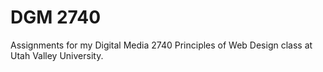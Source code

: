 # DGM 2740
Assignments for my Digital Media 2740 Principles of Web Design class at Utah Valley University.
